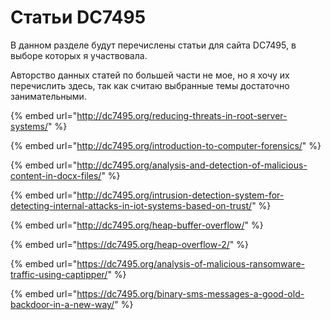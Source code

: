 # Статьи DC7495

В данном разделе будут перечислены статьи для сайта DC7495, в выборе которых я участвовала.

Авторство данных статей по большей части не мое, но я хочу их перечислить здесь, так как считаю выбранные темы достаточно занимательными.

{% embed url="http://dc7495.org/reducing-threats-in-root-server-systems/" %}

{% embed url="http://dc7495.org/introduction-to-computer-forensics/" %}

{% embed url="http://dc7495.org/analysis-and-detection-of-malicious-content-in-docx-files/" %}

{% embed url="http://dc7495.org/intrusion-detection-system-for-detecting-internal-attacks-in-iot-systems-based-on-trust/" %}

{% embed url="http://dc7495.org/heap-buffer-overflow/" %}

{% embed url="https://dc7495.org/heap-overflow-2/" %}

{% embed url="https://dc7495.org/analysis-of-malicious-ransomware-traffic-using-captipper/" %}

{% embed url="https://dc7495.org/binary-sms-messages-a-good-old-backdoor-in-a-new-way/" %}



